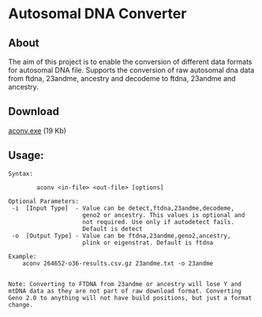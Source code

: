 # Autosomal DNA Converter

## About
The aim of this project is to enable the conversion of different data formats for autosomal DNA file. Supports the conversion of raw autosomal dna data from ftdna, 23andme, ancestry and decodeme to ftdna, 23andme and ancestry.

## Download
[aconv.exe](https://drive.google.com/uc?export=download&id=0B7vzRsRM2aOQd0VvMUtSUFQwZ3c) (19 Kb)

## Usage:
```
Syntax:

        aconv <in-file> <out-file> [options]

Optional Parameters:
 -i  [Input Type]  - Value can be detect,ftdna,23andme,decodeme,
                     geno2 or ancestry. This values is optional and 
                     not required. Use only if autodetect fails.
                     Default is detect
 -o  [Output Type] - Value can be ftdna,23andme,geno2,ancestry, 
                     plink or eigenstrat. Default is ftdna

Example:
    aconv 264652-o36-results.csv.gz 23andme.txt -o 23andme


Note: Converting to FTDNA from 23andme or ancestry will lose Y and mtDNA data as they are not part of raw download format. Converting Geno 2.0 to anything will not have build positions, but just a format change.
```
